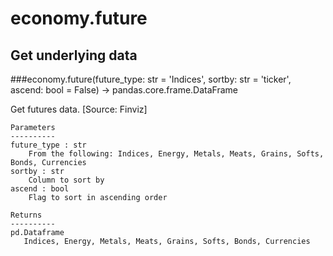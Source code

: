 # economy.future

## Get underlying data 
###economy.future(future_type: str = 'Indices', sortby: str = 'ticker', ascend: bool = False) -> pandas.core.frame.DataFrame

Get futures data. [Source: Finviz]

    Parameters
    ----------
    future_type : str
        From the following: Indices, Energy, Metals, Meats, Grains, Softs, Bonds, Currencies
    sortby : str
        Column to sort by
    ascend : bool
        Flag to sort in ascending order

    Returns
    ----------
    pd.Dataframe
       Indices, Energy, Metals, Meats, Grains, Softs, Bonds, Currencies
